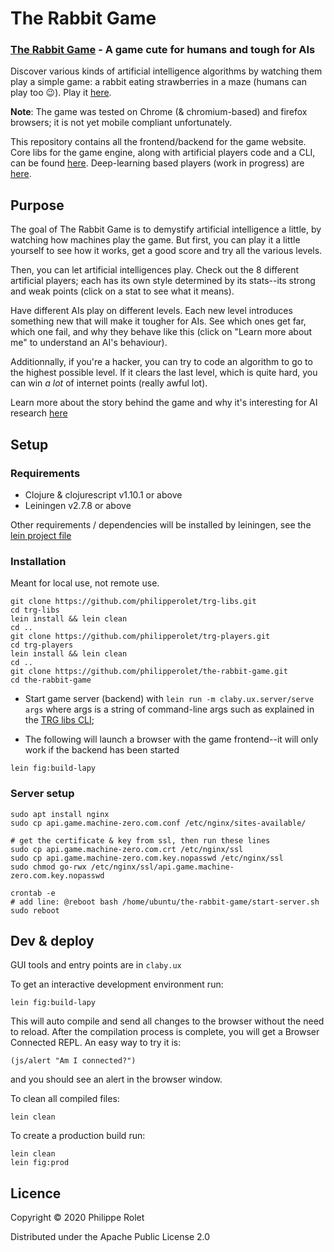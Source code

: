 # The Rabbit Game

### [The Rabbit Game](https://game.machine-zero.com) - A game cute for humans and tough for AIs

Discover various kinds of artificial intelligence algorithms by watching them play a simple game: a rabbit eating strawberries in a maze (humans can play too 😉). Play it [here](https://game.machine-zero.com).

**Note**: The game was tested on Chrome (& chromium-based) and firefox browsers; it is not yet mobile compliant unfortunately.

This repository contains all the frontend/backend for the game website. Core libs for the game engine, along with artificial players code and a CLI, can be found [here](https://github.com/philipperolet/the-rabbit-game-libs). Deep-learning based players (work in progress) are [here](https://github.com/philipperolet/trg-players).

## Purpose
The goal of The Rabbit Game is to demystify artificial intelligence
   a little, by watching how machines play the game. But first, you
   can play it a little yourself to see how it works, get a good score
   and try all the various levels.

Then, you can let artificial intelligences play. Check out the
    8 different artificial players; each has its own style determined
    by its stats--its strong and weak points (click on a stat to see
    what it means).

Have different AIs play on different levels. Each new level
   introduces something new that will make it tougher for AIs. See
   which ones get far, which one fail, and why they behave like
   this (click on \"Learn more about me\" to understand an AI's
   behaviour).

Additionnally, if you're a hacker, you can try to code an
    algorithm to go to the highest possible level. If it clears the
    last level, which is quite hard, you can win *a lot* of internet
    points (really awful lot).

Learn more about the story behind the game and why it's interesting for AI research [here](https://www.machine-zero.com/trg.html)
## Setup

### Requirements ###
- Clojure & clojurescript v1.10.1 or above
- Leiningen v2.7.8 or above

Other requirements / dependencies will be installed by leiningen, see the [lein project file](project.clj)

### Installation
Meant for local use, not remote use.
```
git clone https://github.com/philipperolet/trg-libs.git
cd trg-libs
lein install && lein clean
cd ..
git clone https://github.com/philipperolet/trg-players.git
cd trg-players
lein install && lein clean
cd ..
git clone https://github.com/philipperolet/the-rabbit-game.git
cd the-rabbit-game
```
- Start game server (backend) with ``lein run -m claby.ux.server/serve args`` where args is a string of command-line args such as explained in the  [TRG libs CLI](https://github.com/philipperolet/trg-libs);

- The following will launch a browser with the game frontend--it will only work if the backend has been started

```
lein fig:build-lapy
```
### Server setup
```
sudo apt install nginx
sudo cp api.game.machine-zero.com.conf /etc/nginx/sites-available/

# get the certificate & key from ssl, then run these lines
sudo cp api.game.machine-zero.com.crt /etc/nginx/ssl
sudo cp api.game.machine-zero.com.key.nopasswd /etc/nginx/ssl
sudo chmod go-rwx /etc/nginx/ssl/api.game.machine-zero.com.key.nopasswd 

crontab -e
# add line: @reboot bash /home/ubuntu/the-rabbit-game/start-server.sh
sudo reboot
```
## Dev & deploy
GUI tools and entry points are in ``claby.ux``

To get an interactive development environment run:

    lein fig:build-lapy

This will auto compile and send all changes to the browser without the
need to reload. After the compilation process is complete, you will
get a Browser Connected REPL. An easy way to try it is:

    (js/alert "Am I connected?")

and you should see an alert in the browser window.

To clean all compiled files:

	lein clean

To create a production build run:

	lein clean
	lein fig:prod

## Licence
Copyright © 2020 Philippe Rolet

Distributed under the Apache Public License 2.0

